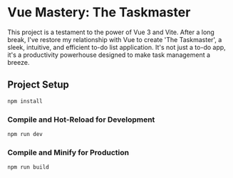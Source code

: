 # Vue Mastery: The Taskmaster

This project is a testament to the power of Vue 3 and Vite. After a long break, I've restore my relationship with Vue to create 'The Taskmaster', a sleek, intuitive, and efficient to-do list application. It's not just a to-do app, it's a productivity powerhouse designed to make task management a breeze.

## Project Setup

```sh
npm install
```

### Compile and Hot-Reload for Development

```sh
npm run dev
```

### Compile and Minify for Production

```sh
npm run build
```

